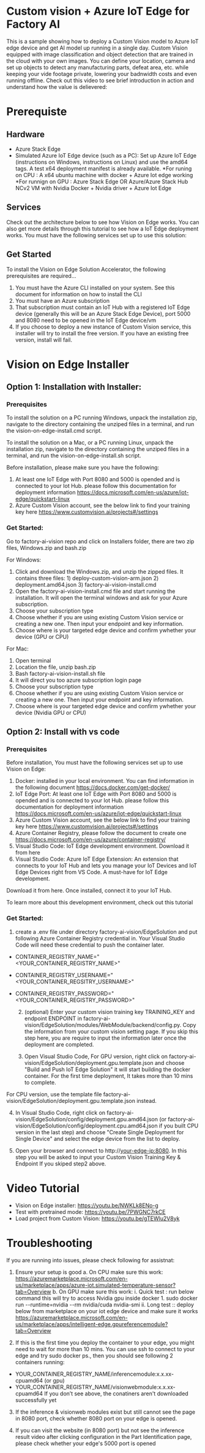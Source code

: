 # Custom vision + Azure IoT Edge for Factory AI
This is a sample showing how to deploy a Custom Vision model to Azure IoT edge device and get AI model up running in a single day. 
Custom Vision equipped with image classification and object detection that are trained in the cloud with your own images. You can define your location, camera and set up objects to detect any manufacturing parts, defeat area, etc. while keeping your vide footage private, lowering your badnwidth costs and even running offline. 
Check out this video to see brief introduction in action and understand how the value is delievered: 

# Prerequiste
## Hardware
-	Azure Stack Edge 
-	Simulated Azure IoT Edge device (such as a PC): Set up Azure IoT Edge (instructions on Windows, instructions on Linux) and use the amd64 tags. A test x64 deployment manifest is already available. 
  *For runing on CPU : A x64 ubuntu machine with docker + Azure Iot edge working
  *For runnign on GPU : Azure Stack Edge OR Azure/Azure Stack Hub NCv2 VM with Nvidia Docker + Nvidia driver + Azure Iot Edge
## Services
Check out the architecture below to see how Vision on Edge works. You can also get more details through this tutorial to see how a IoT Edge deployment works. You must have the following services set up to use this solution:

 
## Get Started 
To install the Vision on Edge Solution Accelerator, the following prerequisites are required...
  1.	You must have the Azure CLI installed on your system. See this document for information on how to install the CLI
  2.	You must have an Azure subscription
  3.	That subscription must contain an IoT Hub with a registered IoT Edge device (generally this will be an Azure Stack Edge Device), port 5000 and 8080 need to be opened in the IoT Edge device/vm
  4.	If you choose to deploy a new instance of Custom Vision service, this installer will try to install the free version. If you have an existing free version, install will fail.

# Vision on Edge Installer
## Option 1: Installation with Installer:

### Prerequisites
To install the solution on a PC running Windows, unpack the installation zip, navigate to the directory containing the unziped files in a terminal, and run the vision-on-edge-install.cmd script.

To install the solution on a Mac, or a PC running Linux, unpack the installation zip, navigate to the directory containing the unziped files in a terminal, and run the vision-on-edge-install.sh script.

Before installation, please make sure you have the following: 
   1.	At least one IoT Edge with Port 8080 and 5000 is opended and is connected to your Iot Hub. please follow this documentation for deployment information  https://docs.microsoft.com/en-us/azure/iot-edge/quickstart-linux 
   2.	Azure Custom Vision account, see the below link to find your training key here https://www.customvision.ai/projects#/settings

### Get Started:
Go to factory-ai-vision repo and click on Installers folder, there are two zip files, Windows.zip and bash.zip 

For Windows: 
   1.	Click and download the Windows.zip, and unzip the zipped files. It contains three files:
     1)	deploy-custom-vision-arm.json
     2)	deployment.amd64.json 
     3)	factory-ai-vision-install.cmd
   2.	Open the factory-ai-vision-install.cmd file and start running the installation. 
      It will open the terminal windows and ask for your Azure subscription. 
   3.	Choose your subscription type 
   4.	Choose whether if you are using existing Custom Vision service or creating a new one. Then input your endpoint and key information. 
   5.	Choose where is your targeted edge device and confirm ywhether your device (GPU or CPU) 

For Mac:
   1.	Open terminal 
   2.	Location the file, unzip bash.zip
   3.	Bash factory-ai-vision-install.sh file 
   4.	It will direct you too azure subscription login page
   5.	Choose your subscription type 
   6.	Choose whether if you are using existing Custom Vision service or creating a new one. Then input your endpoint and key information. 
   7.	 Choose where is your targeted edge device  and confirm ywhether your device (Nvidia GPU or CPU) 

## Option 2: Install with vs code

### Prerequisites

Before installation, You must have the following services set up to use Vision on Edge:
   1.	Docker: installed in your local environment. You can find information in the following document https://docs.docker.com/get-docker/
   2.	IoT Edge Port: At least one IoT Edge with Port 8080 and 5000 is opended and is connected to your Iot Hub. please follow this documentation for deployment information  https://docs.microsoft.com/en-us/azure/iot-edge/quickstart-linux 
   3.	Azure Custom Vision account, see the below link to find your training key here https://www.customvision.ai/projects#/settings
   4.	Azure Container Registry, please follow the document to create one https://docs.microsoft.com/en-us/azure/container-registry/
   5.	Visual Studio Code: IoT Edge development environment. Download it from here
   6.	Visual Studio Code: Azure IoT Edge Extension: An extension that connects to your IoT Hub and lets you manage your IoT Devices and IoT       Edge Devices right from VS Code. A must-have for IoT Edge development.
 
 Download it from here. Once installed, connect it to your IoT Hub.

To learn more about this development environment, check out this tutorial 

### Get Started:
   1.	create a .env file under directory factory-ai-vision/EdgeSolution and put following Azure Container Registry credential in. 
Your  Visual Studio Code will need these credential to push the container later.
- CONTAINER_REGISTRY_NAME="<YOUR_CONTAINER_REGISTRY_NAME>"
- CONTAINER_REGISTRY_USERNAME="<YOUR_CONTAINER_REGSITRY_USERNAME>"
- CONTAINER_REGISTRY_PASSWORD="<YOUR_CONTAINER_REGISTRY_PASSWORD>"
         
   2.	(optional) Enter your custom vision training key TRAINING_KEY and endpoint ENDPOINT in factory-ai-vision/EdgeSolution/modules/WebModule/backend/config.py. Copy the information from your custom vision setting page. If you skip this step here, you are require to input the information later once the deployment are completed. 
   
   3.	Open Visual Studio Code, 
For GPU version, right click on factory-ai-vision/EdgeSolution/deployment.gpu.template.json and choose "Build and Push IoT Edge Solution" it will start building the docker container. For the first time deployment, It takes more than 10 mins to complete. 

For CPU version, use the template file factory-ai-vision/EdgeSolution/deployment.gpu.template.json instead.
      
   4.	In Visual Studio Code, right click on factory-ai-vision/EdgeSolution/config/deployment.gpu.amd64.json (or factory-ai-vision/EdgeSolution/config/deployment.cpu.amd64.json if you built CPU version in the last step) and choose "Create Single Deployment for Single Device" and select the edge device from the list to deploy.
   
   5.	Open your browser and connect to http://<your-edge-ip:8080>. In this step you will be asked to input your Custom Vision Training Key & Endpoint If you skiped step2 above.


# Video Tutorial 

- Vision on Edge installer: https://youtu.be/NWKLk8ENo-g
- Test with pretrained mode: https://youtu.be/7PWGNC7rkCE
- Load project from Custom Vision: https://youtu.be/gTEWlu2V8yk

# Troubleshooting 
If you are running into issues, please check following for assistnat:

   1.	Ensure your setup is good
   a.	On CPU make sure this work: 
https://azuremarketplace.microsoft.com/en-us/marketplace/apps/azure-iot.simulated-temperature-sensor?tab=Overview
   b.	On GPU make sure this work:
       i.	Quick test : run below command this will try to access Nvidia gpu inside docker 
             1.	sudo docker run --runtime=nvidia --rm nvidia/cuda nvidia-smi
      ii.	Long test :: deploy below from marketplace on your iot edge device and make sure it works 
              https://azuremarketplace.microsoft.com/en-us/marketplace/apps/intelligent-edge.gpureferencemodule?tab=Overview
   
   2.	If this is the first time you deploy the container to your edge, you might need to wait for more than 10 mins. You can use ssh to connect to your edge and try sudo docker ps., then you should see following 2 containers running: 
   - YOUR_CONTAINER_REGISTRY_NAME/inferencemodule:x.x.xx-cpuamd64 (or gpu) 
   - YOUR_CONTAINER_REGISTRY_NAME/visionwebmodule:x.x.xx-cpuamd64
If you don’t see above, the conatiners aren't downloaded successfully yet 
   
   3.	If the inference & visionweb modules exist but still cannot see the page in 8080 port, check whether 8080 port on your edge is opened.
   
   4.	If you can visit the website (in 8080 port) but not see the inference result video after clicking configuration in the Part Identification page, please check whether your edge's 5000 port is opened


